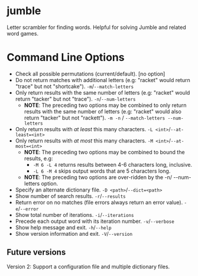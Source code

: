 # jumble
Letter scrambler for finding words. Helpful for solving Jumble and related
word games.

# Command Line Options

* Check all possible permutations (current/default).
  [no option]
* Do not return matches with additional letters (e.g:
  "racket" would return "trace" but not "shortcake").
  `-m`/`--match-letters`
* Only return results with the same number of letters (e.g:
  "racket" would return "tacker" but not "trace").
  `-n`/`--num-letters`
  + **NOTE**: The preceding two options may be combined to only return
    results with the same number of letters (e.g: "racket" would
    also return "tacker" but not "rackett").
    `-m -n` / `--match-letters --num-letters`
* Only return results with _at least_ this many characters.
  `-L <int>`/`--at-least=<int>`
* Only return results with _at most_ this many characters.
  `-M <int>`/`--at-most=<int>`
  + **NOTE**: The preceding two options may be combined to bound the
          results, e.g:
    - `-M 6 -L 4` returns results between 4-6 characters long,
      inclusive.
    - `-L 6 -M 4` skips output words that are 5 characters long.
  + **NOTE**: The preceding two options are over-ridden by the -n/
          --num-letters option.
* Specify an alternate dictionary file.
  `-D <path>`/`--dict=<path>`
* Show number of search results.
  `-r`/`--results`
* Return error on no matches (file errors always return an
  error value).
  `-e`/`--error`
* Show total number of iterations.
  `-i`/`--iterations`
* Precede each output word with its iteration number.
  `-v`/`--verbose`
* Show help message and exit.
  `-h`/`--help`
* Show version information and exit.
  `-V`/`--version`

## Future versions
Version 2: Support a configuration file and multiple dictionary
            files.
